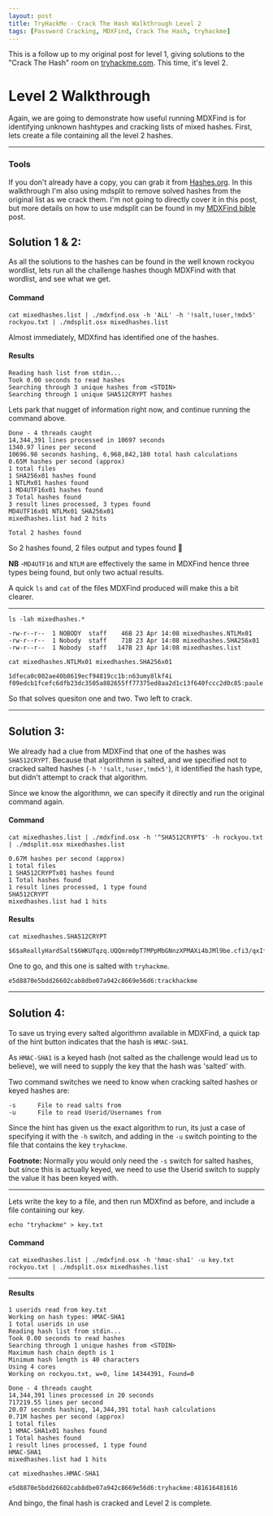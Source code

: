 ```yaml
---
layout: post
title: TryHackMe - Crack The Hash Walkthrough Level 2
tags: [Password Cracking, MDXFind, Crack The Hash, tryhackme]
---
```


This is a follow up to my original post for level 1, giving solutions to the "Crack The Hash" room on [tryhackme.com](https://tryhackme.com). 
This time, it's level 2.

# Level 2 Walkthrough

Again, we are going to demonstrate how useful running MDXFind is for identifying unknown hashtypes and cracking lists of mixed hashes. First, lets create a file containing all the level 2 hashes. 

---


### Tools

If you don't already have a copy, you can grab it from [Hashes.org](https://hashes.org/mdxfind.php). In this walkthrough I'm also using mdsplit to remove solved hashes from the original list as we crack them. I'm not going to directly cover it in this post, but more details on how to use mdsplit can be found in my [MDXFind bible](https://0xln.pw/MDXfindbible) post.



## Solution 1 & 2:

As all the solutions to the hashes can be found in the well known rockyou wordlist, lets run all the challenge hashes though MDXFind with that wordlist, and see what we get.  

#### Command

```
cat mixedhashes.list | ./mdxfind.osx -h 'ALL' -h '!salt,!user,!mdx5' rockyou.txt | ./mdsplit.osx mixedhashes.list 
```

Almost immediately, MDXfind has identified one of the hashes.


#### Results
```
Reading hash list from stdin...
Took 0.00 seconds to read hashes
Searching through 3 unique hashes from <STDIN>
Searching through 1 unique SHA512CRYPT hashes
```

Lets park that nugget of information right now, and continue running the command above. 

```
Done - 4 threads caught
14,344,391 lines processed in 10697 seconds
1340.97 lines per second
10696.98 seconds hashing, 6,968,842,180 total hash calculations
0.65M hashes per second (approx)
1 total files
1 SHA256x01 hashes found
1 NTLMx01 hashes found
1 MD4UTF16x01 hashes found
3 Total hashes found
3 result lines processed, 3 types found
MD4UTF16x01 NTLMx01 SHA256x01 
mixedhashes.list had 2 hits

Total 2 hashes found
```
So 2 hashes found, 2 files output and types found 🤔
 
**NB** 
-`MD4UTF16` and `NTLM` are effectively the same in MDXFind hence three types being found, but only two actual results. 

A quick `ls` and `cat` of the files MDXFind produced will make this a bit clearer.

___
``
ls -lah mixedhashes.*
``

```
-rw-r--r--  1 NOBODY  staff    46B 23 Apr 14:08 mixedhashes.NTLMx01
-rw-r--r--  1 Nobody  staff    71B 23 Apr 14:08 mixedhashes.SHA256x01
-rw-r--r--  1 Nobody  staff   147B 23 Apr 14:08 mixedhashes.list
```

```
cat mixedhashes.NTLMx01 mixedhashes.SHA256x01
```

```
1dfeca0c002ae40b8619ecf94819cc1b:n63umy8lkf4i
f09edcb1fcefc6dfb23dc3505a882655ff77375ed8aa2d1c13f640fccc2d0c85:paule
```

So that solves quesiton one and two. Two left to crack.

---
## Solution 3:

We already had a clue from MDXFind that one of the hashes was `SHA512CRYPT`. Because that algorithmn is salted, and we specified not to cracked salted hashes (`-h '!salt,!user,!mdx5'`), it identified the hash type, but didn't attempt to crack that algorithm. 

Since we know the algorithmn, we can specify it directly and run the original command again.
 
 
#### Command
```
cat mixedhashes.list | ./mdxfind.osx -h '^SHA512CRYPT$' -h rockyou.txt | ./mdsplit.osx mixedhashes.list 
```

```
0.67M hashes per second (approx)
1 total files
1 SHA512CRYPTx01 hashes found
1 Total hashes found
1 result lines processed, 1 type found
SHA512CRYPT 
mixedhashes.list had 1 hits
```

#### Results

```
cat mixedhashes.SHA512CRYPT 
```

```
$6$aReallyHardSalt$6WKUTqzq.UQQmrm0pT7MPpMbGNnzXPMAXi4bJMl9be.cfi3/qxIf.hsGpS41BqMhSrHVXgMpdjS6xeKZAs02.:waka99
```
One to go, and this one is salted with `tryhackme`.

```
e5d8870e5bdd26602cab8dbe07a942c8669e56d6:trackhackme
```
---
## Solution 4:

To save us trying every salted algorithmn available in MDXFind, a quick tap of the hint button indicates that the hash is `HMAC-SHA1`.  

As `HMAC-SHA1` is a keyed hash (not salted as the challenge would lead us to believe), we will need to supply the key that the hash was 'salted' with. 

Two command switches we need to know when cracking salted hashes or keyed hashes are:
 
```
-s      File to read salts from
-u      File to read Userid/Usernames from
```

Since the hint has given us the exact algorithm to run, its just a case of specifying it with the `-h` switch, and adding in the `-u` switch pointing to the file that contains the key `tryhackme`. 

**Footnote:** Normally you would only need the `-s` switch for salted hashes, but since this is actually keyed, we need to use the Userid switch to supply the value it has been keyed with.

---

Lets write the key to a file, and then run MDXfind as before, and include a file containing our key.

``` 
echo "tryhackme" > key.txt
``` 

#### Command
```
cat mixedhashes.list | ./mdxfind.osx -h 'hmac-sha1' -u key.txt rockyou.txt | ./mdsplit.osx mixedhashes.list  
```
---
#### Results

```
1 userids read from key.txt
Working on hash types: HMAC-SHA1 
1 total userids in use
Reading hash list from stdin...
Took 0.00 seconds to read hashes
Searching through 1 unique hashes from <STDIN>
Maximum hash chain depth is 1
Minimum hash length is 40 characters
Using 4 cores
Working on rockyou.txt, w=0, line 14344391, Found=0

Done - 4 threads caught
14,344,391 lines processed in 20 seconds
717219.55 lines per second
20.07 seconds hashing, 14,344,391 total hash calculations
0.71M hashes per second (approx)
1 total files
1 HMAC-SHA1x01 hashes found
1 Total hashes found
1 result lines processed, 1 type found
HMAC-SHA1 
mixedhashes.list had 1 hits
```

```
cat mixedhashes.HMAC-SHA1
```

```
e5d8870e5bdd26602cab8dbe07a942c8669e56d6:tryhackme:481616481616
```

And bingo, the final hash is cracked and Level 2 is complete.

